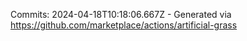 Commits: 2024-04-18T10:18:06.667Z - Generated via https://github.com/marketplace/actions/artificial-grass
<br>
